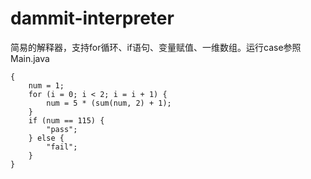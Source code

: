 # dammit-interpreter
简易的解释器，支持for循环、if语句、变量赋值、一维数组。运行case参照Main.java

```
{
    num = 1;
    for (i = 0; i < 2; i = i + 1) {
        num = 5 * (sum(num, 2) + 1);
    }
    if (num == 115) {
        "pass";
    } else {
        "fail";
    }
}
```
